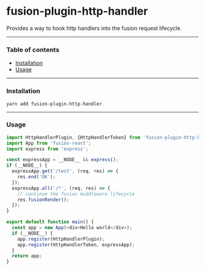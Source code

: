 # fusion-plugin-http-handler

Provides a way to hook http handlers into the fusion request lifecycle.

---

### Table of contents

* [Installation](#installation)
* [Usage](#usage)
 
---

### Installation

```
yarn add fusion-plugin-http-handler
```

---

### Usage 

```js
import HttpHandlerPlugin, {HttpHandlerToken} from 'fusion-plugin-http-handler';
import App from 'fusion-react';
import express from 'express';

const expressApp = __NODE__ && express();
if (__NODE__) {
  expressApp.get('/test', (req, res) => {
    res.end('OK');
  });
  expressApp.all('/*', (req, res) => {
    // continue the fusion middleware lifecycle
    res.fusionRender();
  });
}

export default function main() {
  const app = new App(<div>Hello world</div>);
  if (__NODE__) {
    app.register(HttpHandlerPlugin);
    app.register(HttpHandlerToken, expressApp);
  }
  return app;
}

```